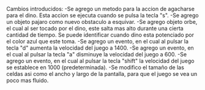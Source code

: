 Cambios introducidos:
-Se agrego un metodo para la accion de agacharse para el dino. Esta accion se ejecuta cuando se pulsa la tecla "s".
-Se agrego un objeto pajaro como nuevo obstaculo a esquivar.
-Se agrego objeto orbe, el cual al ser tocado por el dino, este salta mas alto durante una cierta cantidad de tiempo.
    Se puede identificar cuando dino esta potenciado por el color azul que este toma.
-Se agrego un evento, en el cual al pulsar la tecla "d" aumenta la velocidad del juego a 1400.
-Se agrego un evento, en el cual al pulsar la tecla "a" disminuye la velocidad del juego a 600.
-Se agrego un evento, en el cual al pulsar la tecla "shift" la velocidad del juego se establece en 1000 (predeterminada).
-Se modifico el tamaño de las celdas asi como el ancho y largo de la pantalla, para que el juego se vea un poco mas fluido.